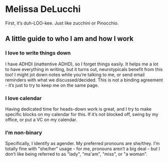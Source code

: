 # Melissa DeLucchi

First, it’s duh-LOO-kee. Just like zucchini or Pinocchio.

## A little guide to who I am and how I work

### I love to write things down

I have ADHDI (inattentive ADHD), so I forget things easily. It helps me a lot to have everything in writing, but it turns out, neurotypicals benefit from this too! I might jot down notes while you’re talking to me, or send email reminders with what we discussed/decided. This is not a binding agreement - it’s just to try to keep me on the same page.

### I love calendar

Having dedicated time for heads-down work is great, and I try to make specific blocks on my calendar for this. If it’s not blocked off, swing by my office, or put a VC on my calendar.

### I’m non-binary

Specifically, I identify as agender. My preferred pronouns are she/they. I’m totally fine with "she/her" usage - for me, pronouns aren’t a big deal - but I don’t like being referred to as "lady", "ma'am", "miss", or "a woman".
